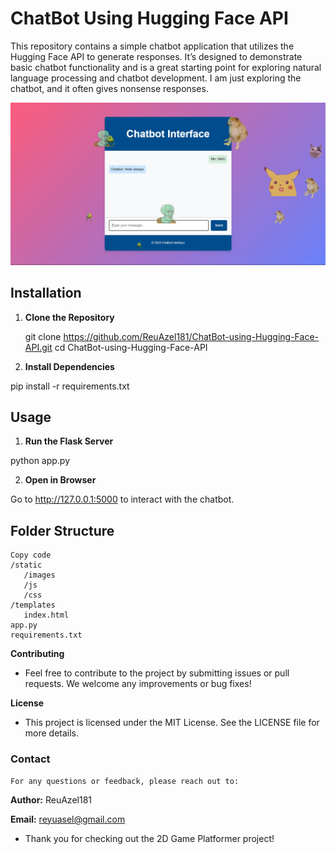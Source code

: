 # ChatBot Using Hugging Face API

This repository contains a simple chatbot application that utilizes the Hugging Face API to generate responses. It’s designed to demonstrate basic chatbot functionality and is a great starting point for exploring natural language processing and chatbot development. I am just exploring the chatbot, and it often gives nonsense responses.


![UI](https://github.com/ReuAzel181/ChatBot-using-Hugging-Face-API/blob/2c1ef3c7d7020dc40c29a4b019ad87dfdbfd63d4/Interface.png)

## Installation

1. **Clone the Repository**

   git clone https://github.com/ReuAzel181/ChatBot-using-Hugging-Face-API.git
   cd ChatBot-using-Hugging-Face-API

2. **Install Dependencies**

  pip install -r requirements.txt

## Usage

1. **Run the Flask Server**
   
  python app.py

2. **Open in Browser**

Go to http://127.0.0.1:5000 to interact with the chatbot.

## Folder Structure

    Copy code
    /static
       /images
       /js
       /css
    /templates
       index.html
    app.py
    requirements.txt
    
**Contributing**
  - Feel free to contribute to the project by submitting issues or pull requests. We welcome any improvements or bug fixes!

**License**
  - This project is licensed under the MIT License. See the LICENSE file for more details.

### Contact
    For any questions or feedback, please reach out to:

**Author:** ReuAzel181

**Email:** reyuasel@gmail.com 

- Thank you for checking out the 2D Game Platformer project!
